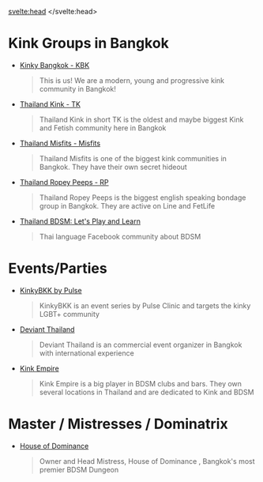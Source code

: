 <script lang="ts">
  import Contact from '$lib/Contact.svelte';
</script>

<svelte:head>
	<title>KinkyBangkok Events</title>
	<meta name="description" content="Overview about Kinky/BDSM/Fetish Communities in Bangkok" />
</svelte:head>

# Kink Groups in Bangkok

- [Kinky Bangkok - KBK](/communities/KinkyBangkok)
  > This is us! We are a modern, young and progressive kink community in Bangkok!
- [Thailand Kink - TK](/communities/ThailandKink)
  > Thailand Kink in short TK is the oldest and maybe biggest Kink and Fetish community here in Bangkok
- [Thailand Misfits - Misfits](/communities/ThailandMisfits)
  > Thailand Misfits is one of the biggest kink communities in Bangkok. They have their own secret hideout
- [Thailand Ropey Peeps - RP](/communities/ThailandRopeyPeeps)
  > Thailand Ropey Peeps is the biggest english speaking bondage group in Bangkok. They are active on Line and FetLife
- [Thailand BDSM: Let's Play and Learn](https://www.facebook.com/ThailandBDSMV1/)
  > Thai language Facebook community about BDSM

# Events/Parties

- [KinkyBKK by Pulse](/communities/PulseKinkyBKK) 
  > KinkyBKK is an event series by Pulse Clinic and targets the kinky LGBT+ community
- [Deviant Thailand](/communities/DeviantThailand)  
  > Deviant Thailand is an commercial event organizer in Bangkok with international experience
- [Kink Empire](/communities/KinkEmpire)  
  > Kink Empire is a big player in BDSM clubs and bars. They own several locations in Thailand and are dedicated to Kink and BDSM

# Master / Mistresses / Dominatrix

- [House of Dominance](http://thaimistress.net/)
  > Owner and Head Mistress, House of Dominance , Bangkok's most premier BDSM Dungeon 


<Contact />